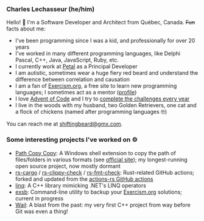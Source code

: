 ### Charles Lechasseur (he/him)

Hello! 👋 I'm a Software Developer and Architect from Québec, Canada. ~~Fun~~ facts about me:

- I've been programming since I was a kid, and professionally for over 20 years
- I've worked in many different programming languages, like Delphi Pascal, C++, Java, JavaScript, Ruby, etc.
- I currently work at [Petal](https://github.com/petalmd) as a Principal Developer
- I am autistic, sometimes wear a huge fiery red beard and understand the difference between correlation and causation
- I am a fan of [Exercism.org](https://exercism.org), a free site to learn new programming languages; I sometimes act as a mentor ([profile](https://exercism.org/profiles/clechasseur))
- I love [Advent of Code](https://adventofcode.com) and I try to [complete the challenges every year](https://github.com/clechasseur?tab=repositories&q=adventofcode&type=&language=&sort=)
- I live in the woods with my husband, two Golden Retrievers, one cat and a flock of chickens (named after programming languages 🤓)

You can reach me at shiftingbeard@gmx.com.

### Some interesting projects I've worked on ⚙️

- [Path Copy Copy](https://github.com/clechasseur/pathcopycopy): A Windows shell extension to copy the path of files/folders in various formats (see [official site](https://pathcopycopy.github.io/)); my longest-running open source project, now mostly dormant
- [rs-cargo](https://github.com/clechasseur/rs-cargo) / [rs-clippy-check](https://github.com/clechasseur/rs-clippy-check) / [rs-fmt-check](https://github.com/clechasseur/rs-fmt-check): Rust-related GitHub actions; forked and updated from the [actions-rs GitHub actions](https://github.com/actions-rs)
- [linq](https://github.com/clechasseur/linq): A C++ library mimicking .NET's LINQ operators
- [exsb](https://github.com/clechasseur/exsb): Command-line utility to backup your [Exercism.org](https://exercism.org) solutions; current in progress
- [Wail](https://github.com/clechasseur/wail): A blast from the past: my very first C++ project from way before Git was even a thing!
